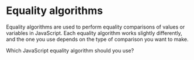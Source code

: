 # Equality algorithms

Equality algorithms are used to perform equality comparisons of values or variables in JavaScript. Each equality algorithm works slightly differently, and the one you use depends on the type of comparison you want to make.

<BadgeLink colorScheme='yellow' badgeText='Read' href='https://developer.mozilla.org/en-US/docs/Web/JavaScript/Equality_comparisons_and_sameness'>Which JavaScript equality algorithm should you use?</BadgeLink>
